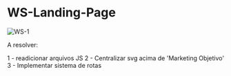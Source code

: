 # WS-Landing-Page

![WS-1](https://github.com/yagomalves/WS-Landing-Page/assets/137124205/d7e5e447-766c-421f-a8b7-a3ddeca56dfa)


A resolver:

1 - readicionar arquivos JS
2 - Centralizar svg acima de 'Marketing Objetivo'
3 - Implementar sistema de rotas
